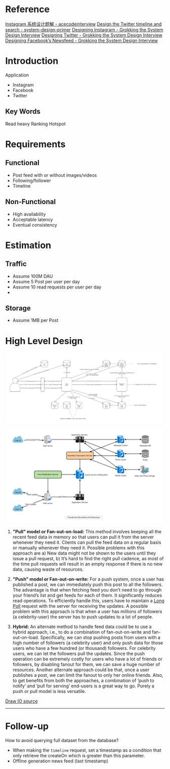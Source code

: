 # Reference

[Instagram 系统设计题解 - acecodeinterview](https://acecodeinterview.com/instagram/)
[Design the Twitter timeline and search - system-design-primer](https://github.com/donnemartin/system-design-primer/blob/master/solutions/system_design/twitter/README.md)
[Designing Instagram - Grokking the System Design Interview](https://www.educative.io/courses/grokking-the-system-design-interview/m2yDVZnQ8lG)
[Designing Twitter - Grokking the System Design Interview](https://www.educative.io/courses/grokking-the-system-design-interview/m2G48X18NDO)
[Designing Facebook’s Newsfeed - Grokking the System Design Interview](https://www.educative.io/courses/grokking-the-system-design-interview/gxpWJ3ZKYwl)

# Introduction
Application
 - Instagram
 - Facebook
 - Twitter

## Key Words
Read heavy
Ranking
Hotspot

# Requirements
## **Functional**
 - Post feed with or without images/videos
 - Following/follower
 - Timeline

## **Non-Functional**
 - High availability
 - Acceptable latency
 - Eventual consistency

# Estimation
## **Traffic**
- Assume 100M DAU
- Assume 5 Post per user per day
- Assume 10 read requests per user per day
- 

## **Storage**
- Assume 1MB per Post

# High Level Design
![](https://raw.githubusercontent.com/lambda826/My-Notebook/master/999%20Resource/News%20Feed.png)

![](https://raw.githubusercontent.com/lambda826/My-Notebook/master/999%20Resource/News%20Feed2.png)

1.  **"Pull" model or Fan-out-on-load:** This method involves keeping all the recent feed data in memory so that users can pull it from the server whenever they need it. Clients can pull the feed data on a regular basis or manually whenever they need it. Possible problems with this approach are a) New data might not be shown to the users until they issue a pull request, b) It’s hard to find the right pull cadence, as most of the time pull requests will result in an empty response if there is no new data, causing waste of resources.
    
2.  **"Push" model or Fan-out-on-write:**  For a push system, once a user has published a post, we can immediately push this post to all the followers. The advantage is that when fetching feed you don’t need to go through your friend’s list and get feeds for each of them. It significantly reduces read operations. To efficiently handle this, users have to maintain a [Long Poll](https://en.wikipedia.org/wiki/Push_technology#Long_polling) request with the server for receiving the updates. A possible problem with this approach is that when a user has millions of followers (a celebrity-user) the server has to push updates to a lot of people.

3.  **Hybrid:** An alternate method to handle feed data could be to use a hybrid approach, i.e., to do a combination of fan-out-on-write and fan-out-on-load. Specifically, we can stop pushing posts from users with a high number of followers (a celebrity user) and only push data for those users who have a few hundred (or thousand) followers. For celebrity users, we can let the followers pull the updates. Since the push operation can be extremely costly for users who have a lot of friends or followers, by disabling fanout for them, we can save a huge number of resources. Another alternate approach could be that, once a user publishes a post, we can limit the fanout to only her online friends. Also, to get benefits from both the approaches, a combination of ‘push to notify’ and ‘pull for serving’ end-users is a great way to go. Purely a push or pull model is less versatile.

[Draw IO source]()

---
# Follow-up
How to avoid querying full dataset from the database?
 - When making the `timeline` request, set a timestamp as a condition that only retrieve the createOn which is greater than this parameter.
 - Offline generation news feed (last timestamp)


<!--stackedit_data:
eyJoaXN0b3J5IjpbLTQ1NDA1NzU1Miw3MTEyOTc0MDYsMjA4MD
U0MDQ5OCwxMzE1ODQ5NjkwLDIwNDYyNTczNThdfQ==
-->